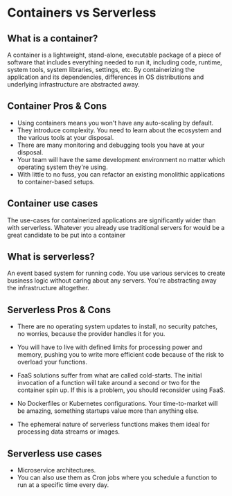 # Containers vs Serverless

## What is a container?

A container is a lightweight, stand-alone, executable package of a piece of software that includes everything needed to run it, including code, runtime, system tools, system libraries, settings, etc. By containerizing the application and its dependencies, differences in OS distributions and underlying infrastructure are abstracted away.

## Container Pros & Cons

- Using containers means you won't have any auto-scaling by default.
- They introduce complexity. You need to learn about the ecosystem and the various tools at your disposal.
- There are many monitoring and debugging tools you have at your disposal.
- Your team will have the same development environment no matter which operating system they're using.
- With little to no fuss, you can refactor an existing monolithic applications to container-based setups.

## Container use cases

The use-cases for containerized applications are significantly wider than with serverless. Whatever you already use traditional servers for would be a great candidate to be put into a container

## What is serverless?

An event based system for running code. You use various services to create business logic without caring about any servers. You're abstracting away the infrastructure altogether.

## Serverless Pros & Cons

- There are no operating system updates to install, no security patches, no worries, because the provider handles it for you.

- You will have to live with defined limits for processing power and memory, pushing you to write more efficient code because of the risk to overload your functions.

- FaaS solutions suffer from what are called cold-starts. The initial invocation of a function will take around a second or two for the container spin up. If this is a problem, you should reconsider using FaaS.

- No Dockerfiles or Kubernetes configurations. Your time-to-market will be amazing, something startups value more than anything else.

- The ephemeral nature of serverless functions makes them ideal for processing data streams or images.

## Serverless use cases

- Microservice architectures. 
- You can also use them as Cron jobs where you schedule a function to run at a specific time every day.

